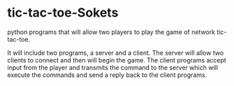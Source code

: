 # tic-tac-toe-Sokets
python programs that will allow two players to play the game of network tic-tac-toe.

It will include two programs, a server
and a client. The server will allow two clients to connect and then will begin the game.
The client programs accept input from the player and transmits the command to the
server which will execute the commands and send a reply back to the client programs.
